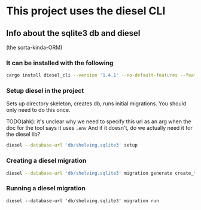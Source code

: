 # This project uses the diesel CLI

## Info about the sqlite3 db and diesel

(the sorta-kinda-ORM)

### It can be installed with the following

```bash
cargo install diesel_cli --version '1.4.1' --no-default-features --features 'sqlite-bundled'
```

### Setup diesel in the project

Sets up directory skeleton, creates db, runs initial migrations. You should only need to do this once.

TODO(ahk): it's unclear why we need to specify this url as an arg when the doc for the tool says it uses `.env`
And if it doesn't, do we actually need it for the diesel lib?

```bash
diesel --database-url 'db/shelving.sqlite3' setup
```

### Creating a diesel migration

```bash
diesel --database-url 'db/shelving.sqlite3' migration generate create_track_plays_table
```

### Running a diesel migration

```
diesel --database-url 'db/shelving.sqlite3' migration run
```